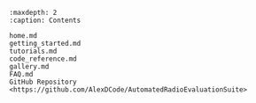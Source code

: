 <!-- File Tree -->
```{toctree}
:maxdepth: 2
:caption: Contents

home.md
getting_started.md
tutorials.md
code_reference.md
gallery.md
FAQ.md
GitHub Repository <https://github.com/AlexDCode/AutomatedRadioEvaluationSuite>
```
